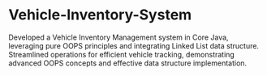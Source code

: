 # Vehicle-Inventory-System
Developed a Vehicle Inventory Management system in Core Java, leveraging pure OOPS principles and integrating Linked List data structure. Streamlined operations for efficient vehicle tracking, demonstrating advanced OOPS concepts and effective data structure implementation.
